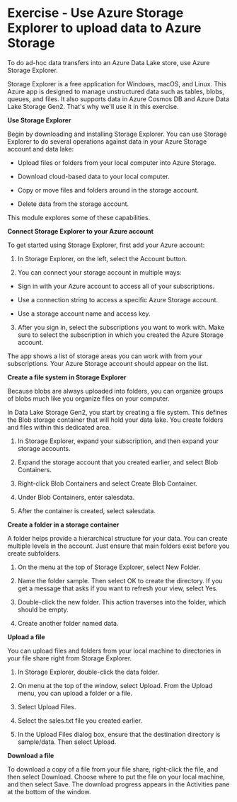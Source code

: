 # Exercise - Use Azure Storage Explorer to upload data to Azure Storage

To do ad-hoc data transfers into an Azure Data Lake store, use Azure Storage Explorer.

Storage Explorer is a free application for Windows, macOS, and Linux. This Azure app is designed to manage unstructured data such as tables, blobs, queues, and files. It also supports data in Azure Cosmos DB and Azure Data Lake Storage Gen2. That's why we'll use it in this exercise.


**Use Storage Explorer**

Begin by downloading and installing Storage Explorer. You can use Storage Explorer to do several operations against data in your Azure Storage account and data lake:

- Upload files or folders from your local computer into Azure Storage.

- Download cloud-based data to your local computer.

- Copy or move files and folders around in the storage account.

- Delete data from the storage account.

This module explores some of these capabilities.

**Connect Storage Explorer to your Azure account**

To get started using Storage Explorer, first add your Azure account:

1. In Storage Explorer, on the left, select the Account button.

2. You can connect your storage account in multiple ways:

- Sign in with your Azure account to access all of your subscriptions.

- Use a connection string to access a specific Azure Storage account.

- Use a storage account name and access key.

3. After you sign in, select the subscriptions you want to work with. Make sure to select the subscription in which you created the Azure Storage account.

The app shows a list of storage areas you can work with from your subscriptions. Your Azure Storage account should appear on the list.

**Create a file system in Storage Explorer**

Because blobs are always uploaded into folders, you can organize groups of blobs much like you organize files on your computer.

In Data Lake Storage Gen2, you start by creating a file system. This defines the Blob storage container that will hold your data lake. You create folders and files within this dedicated area.

1. In Storage Explorer, expand your subscription, and then expand your storage accounts.

2. Expand the storage account that you created earlier, and select Blob Containers.

3. Right-click Blob Containers and select Create Blob Container.

4. Under Blob Containers, enter salesdata.

5. After the container is created, select salesdata.

**Create a folder in a storage container**

A folder helps provide a hierarchical structure for your data. You can create multiple levels in the account. Just ensure that main folders exist before you create subfolders.

1. On the menu at the top of Storage Explorer, select New Folder.

2. Name the folder sample. Then select OK to create the directory. If you get a message that asks if you want to refresh your view, select Yes.

3. Double-click the new folder. This action traverses into the folder, which should be empty.

4. Create another folder named data.

**Upload a file**

You can upload files and folders from your local machine to directories in your file share right from Storage Explorer.

1. In Storage Explorer, double-click the data folder.

2. On menu at the top of the window, select Upload. From the Upload menu, you can upload a folder or a file.

3. Select Upload Files.

4. Select the sales.txt file you created earlier.

5. In the Upload Files dialog box, ensure that the destination directory is sample/data. Then select Upload.

**Download a file**

To download a copy of a file from your file share, right-click the file, and then select Download. Choose where to put the file on your local machine, and then select Save. The download progress appears in the Activities pane at the bottom of the window.